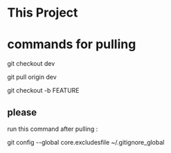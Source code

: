# This Project





# commands for pulling 

git checkout  dev 

git pull origin dev

git checkout -b FEATURE 



## please 

run this command after pulling  :

git config --global core.excludesfile ~/.gitignore_global



